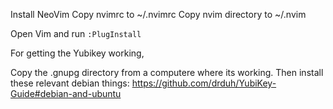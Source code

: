 Install NeoVim
Copy nvimrc to ~/.nvimrc
Copy nvim directory to ~/.nvim

Open Vim and run `:PlugInstall`


For getting the Yubikey working,

Copy the .gnupg directory from a computere where its working.
Then install these relevant debian things: https://github.com/drduh/YubiKey-Guide#debian-and-ubuntu
